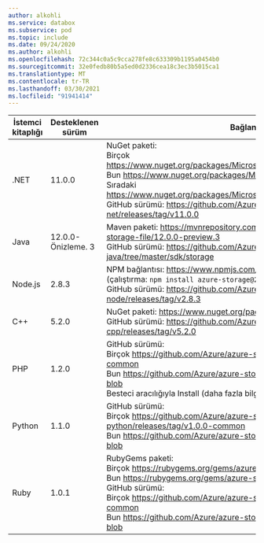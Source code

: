 ```yaml
---
author: alkohli
ms.service: databox
ms.subservice: pod
ms.topic: include
ms.date: 09/24/2020
ms.author: alkohli
ms.openlocfilehash: 72c344c0a5c9cca278fe8c633309b1195a0454b0
ms.sourcegitcommit: 32e0fedb80b5a5ed0d2336cea18c3ec3b5015ca1
ms.translationtype: MT
ms.contentlocale: tr-TR
ms.lasthandoff: 03/30/2021
ms.locfileid: "91941414"
---
```

İstemci kitaplığı     |Desteklenen sürüm     | Bağlantı   |     Uç nokta belirtimi      |
|--------------------|--------------------------------------------|--------|---------------------------------|
|    .NET                |     11.0.0                                           |    NuGet paketi:  <br>Birçok   https://www.nuget.org/packages/Microsoft.Azure.Storage.Common/11.0.0    <br> Bun   https://www.nuget.org/packages/Microsoft.Azure.Storage.Blob/11.0.0 <br>Sıradaki   https://www.nuget.org/packages/Microsoft.Azure.Storage.Queue/11.0.0 <br>GitHub sürümü:   https://github.com/Azure/azure-storage-net/releases/tag/v11.0.0                          |    app.config dosyası                 |
|    Java                |    12.0.0-Önizleme. 3                                           |   Maven paketi:   https://mvnrepository.com/artifact/com.azure/azure-storage-file/12.0.0-preview.3   <br>GitHub sürümü:   https://github.com/Azure/azure-sdk-for-java/tree/master/sdk/storage                                                                                                                                                                              |    Bağlantı dizesi kurulumu         |
|    Node.js             |    2.8.3                                           |    NPM bağlantısı:   https://www.npmjs.com/package/azure-storage   (çalıştırma: `npm install azure-storage@2.7.0` )   <br>GitHub sürümü:   https://github.com/Azure/azure-storage-node/releases/tag/v2.8.3                                                                                                                                                                        |    Hizmet örneği bildirimi    |
|    C++                 |    5.2.0                                           |    NuGet paketi:   https://www.nuget.org/packages/wastorage.v140/5.2.0   <br>GitHub sürümü:   https://github.com/Azure/azure-storage-cpp/releases/tag/v5.2.0                                                                                                                                                                                                     |    Bağlantı dizesi kurulumu         |
|    PHP                 |    1.2.0                                           |    GitHub sürümü:<br>Birçok https://github.com/Azure/azure-storage-php/releases/tag/v1.2.0-common   <br>Bun https://github.com/Azure/azure-storage-php/releases/tag/v1.2.0-blob      <br>Besteci aracılığıyla Install (daha fazla bilgi Için aşağıdaki ayrıntılara bakın.)                                                                                                             |    Bağlantı dizesi kurulumu         |
|    Python              |    1.1.0                                           |    GitHub sürümü:<br>Birçok   https://github.com/Azure/azure-storage-python/releases/tag/v1.0.0-common <br>Bun   https://github.com/Azure/azure-storage-python/releases/tag/v1.1.0-blob                                                                                                                                                                          |    Hizmet örneği bildirimi    |
|    Ruby                |    1.0.1                                           |    RubyGems paketi:<br>Birçok   https://rubygems.org/gems/azure-storage-common/versions/1.0.1   <br>Bun https://rubygems.org/gems/azure-storage-blob/versions/1.0.1         <br>GitHub sürümü:<br>Birçok https://github.com/Azure/azure-storage-ruby/releases/tag/v1.0.1-common   <br>Bun https://github.com/Azure/azure-storage-ruby/releases/tag/v1.0.1-blob          |    Bağlantı dizesi kurulumu         |

